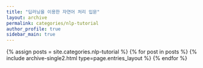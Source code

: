 ```yaml
---
title: "딥러닝을 이용한 자연어 처리 입문"
layout: archive
permalink: categories/nlp-tutorial
author_profile: true
sidebar_main: true
---
```



{% assign posts = site.categories.nlp-tutorial %}
{% for post in posts %} {% include archive-single2.html type=page.entries_layout %} {% endfor %}